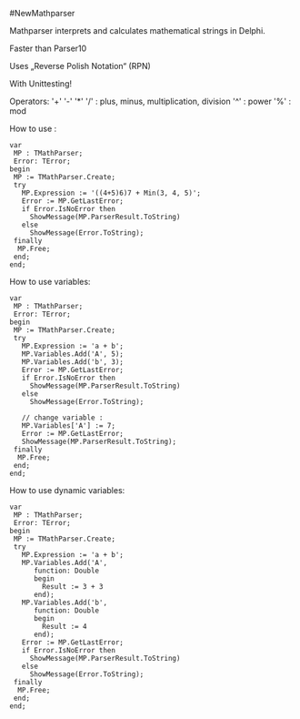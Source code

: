 #NewMathparser

Mathparser interprets and calculates mathematical strings in Delphi.

Faster than Parser10

Uses „Reverse Polish Notation“ (RPN)

With Unittesting!

Operators:
'+' '-' '*' '/' : plus, minus, multiplication, division
'^'             : power
'%'             : mod

How to use :
```delphi
var
 MP : TMathParser;
 Error: TError;
begin
 MP := TMathParser.Create;
 try
   MP.Expression := '((4+5)6)7 + Min(3, 4, 5)';
   Error := MP.GetLastError;
   if Error.IsNoError then
     ShowMessage(MP.ParserResult.ToString)
   else
     ShowMessage(Error.ToString); 
 finally
  MP.Free;
 end;
end;
```
How to use variables:
```delphi
var
 MP : TMathParser;
 Error: TError;
begin
 MP := TMathParser.Create;
 try
   MP.Expression := 'a + b';
   MP.Variables.Add('A', 5);
   MP.Variables.Add('b', 3);   
   Error := MP.GetLastError;
   if Error.IsNoError then
     ShowMessage(MP.ParserResult.ToString)
   else
     ShowMessage(Error.ToString);
     
   // change variable :
   MP.Variables['A'] := 7;
   Error := MP.GetLastError;
   ShowMessage(MP.ParserResult.ToString);
 finally
  MP.Free;
 end;
end;
```
How to use dynamic variables:
```delphi
var
 MP : TMathParser;
 Error: TError;
begin
 MP := TMathParser.Create;
 try
   MP.Expression := 'a + b';
   MP.Variables.Add('A',
      function: Double
      begin
        Result := 3 + 3
      end);
   MP.Variables.Add('b',
      function: Double
      begin
        Result := 4
      end);  
   Error := MP.GetLastError;
   if Error.IsNoError then
     ShowMessage(MP.ParserResult.ToString)
   else
     ShowMessage(Error.ToString);
 finally
  MP.Free;
 end;
end;
```
